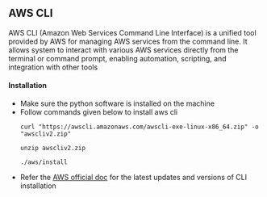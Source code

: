 ## AWS CLI
AWS CLI (Amazon Web Services Command Line Interface) is a unified tool provided by AWS for managing AWS services from the command line. It allows system to interact with various AWS services directly from the terminal or command prompt, enabling automation, scripting, and integration with other tools

#### Installation
- Make sure the python software is installed on the machine
- Follow commands given below to install aws cli
  ```
  curl "https://awscli.amazonaws.com/awscli-exe-linux-x86_64.zip" -o "awscliv2.zip"
  ```
  ```
  unzip awscliv2.zip
  ```
  ```
  ./aws/install
  ```
- Refer the [AWS official doc](https://docs.aws.amazon.com/cli/latest/userguide/getting-started-install.html) for the latest updates and versions of CLI installation
